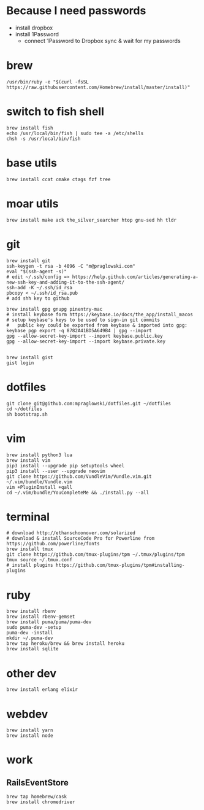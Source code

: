 # Because I need passwords

* install dropbox
* install 1Password
  * connect 1Password to Dropbox sync & wait for my passwords

# brew
```
/usr/bin/ruby -e "$(curl -fsSL https://raw.githubusercontent.com/Homebrew/install/master/install)"
```

# switch to fish shell
```
brew install fish
echo /usr/local/bin/fish | sudo tee -a /etc/shells
chsh -s /usr/local/bin/fish
```

# base utils
```
brew install ccat cmake ctags fzf tree
```

# moar utils
```
brew install make ack the_silver_searcher htop gnu-sed hh tldr
```

# git
```
brew install git
ssh-keygen -t rsa -b 4096 -C "m@praglowski.com"
eval "$(ssh-agent -s)"
# edit ~/.ssh/config => https://help.github.com/articles/generating-a-new-ssh-key-and-adding-it-to-the-ssh-agent/
ssh-add -K ~/.ssh/id_rsa
pbcopy < ~/.ssh/id_rsa.pub
# add shh key to github

brew install gpg gnupg pinentry-mac
# install keybase form https://keybase.io/docs/the_app/install_macos
# setup keybase's keys to be used to sign-in git commits 
#   public key could be exported from keybase & imported into gpg: keybase pgp export -q 8782A41BD5A649B4 | gpg --import
gpg --allow-secret-key-import --import keybase.public.key
gpg --allow-secret-key-import --import keybase.private.key


brew install gist
gist login
```

# dotfiles
```
git clone git@github.com:mpraglowski/dotfiles.git ~/dotfiles
cd ~/dotfiles
sh bootstrap.sh
```

# vim
```
brew install python3 lua
brew install vim
pip3 install --upgrade pip setuptools wheel
pip3 install --user --upgrade neovim
git clone https://github.com/VundleVim/Vundle.vim.git ~/.vim/bundle/Vundle.vim
vim +PluginInstall +qall
cd ~/.vim/bundle/YouCompleteMe && ./install.py --all
```

# terminal
```
# download http://ethanschoonover.com/solarized
# download & install SourceCode Pro for Powerline from https://github.com/powerline/fonts
brew install tmux
git clone https://github.com/tmux-plugins/tpm ~/.tmux/plugins/tpm
tmux source ~/.tmux.conf
# install plugins https://github.com/tmux-plugins/tpm#installing-plugins
```


# ruby
```
brew install rbenv
brew install rbenv-gemset
brew install puma/puma/puma-dev
sudo puma-dev -setup
puma-dev -install
mkdir ~/.puma-dev
brew tap heroku/brew && brew install heroku
brew install sqlite
```

# other dev
```
brew install erlang elixir
```

# webdev
```
brew install yarn
brew install node
```

# work

## RailsEventStore
```
brew tap homebrew/cask
brew install chromedriver
```
